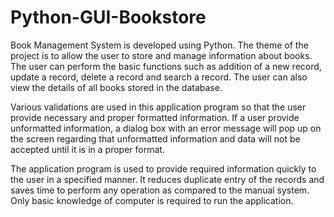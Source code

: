 # Python-GUI-Bookstore
Book Management System is developed using Python. The theme of the project is to allow the user to store and manage information about books. The user can perform the basic functions such as addition of a new record, update a record, delete a record and search a record. The user can also view the details of all books stored in the database. 

Various validations are used in this application program so that the user provide necessary and proper formatted information. If a user provide unformatted information, a dialog box with an error message will pop up on the screen regarding that unformatted information and data will not be accepted until it is in a proper format.

The application program is used to provide required information quickly to the user in a specified manner. It reduces duplicate entry of the records and saves time to perform any operation as compared to the manual system. Only basic knowledge of computer is required to run the application.

